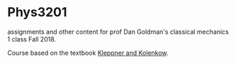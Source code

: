 # Phys3201
assignments and other content for prof Dan Goldman's classical mechanics 1 class Fall 2018.

Course based on the textbook [Kleppner and Kolenkow](https://www.amazon.com/Introduction-Mechanics-Daniel-Kleppner/dp/0521198119).


